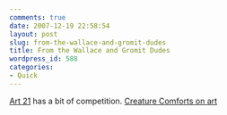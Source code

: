 ```yaml
---
comments: true
date: 2007-12-19 22:58:54
layout: post
slug: from-the-wallace-and-gromit-dudes
title: From the Wallace and Gromit Dudes
wordpress_id: 588
categories:
- Quick
---
```


[Art 21](http://www.pbs.org/art21/) has a bit of competition. [Creature Comforts on art](http://www.youtube.com/watch?v=pDo_vs3Aip4)
